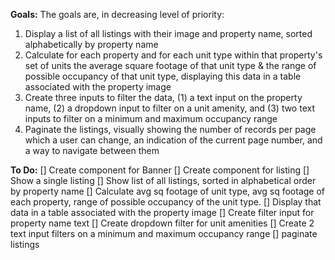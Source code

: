 **Goals:**
The goals are, in decreasing level of priority:
1. Display a list of all listings with their image and property name, sorted alphabetically by property name
2. Calculate for each property and for each unit type within that property's set of units the average square footage of that unit type & the range of possible occupancy of that unit type, displaying this data in a table associated with the property image
3. Create three inputs to filter the data, (1) a text input on the property name, (2) a dropdown input to filter on a unit amenity, and (3) two text inputs to filter on a minimum and maximum occupancy range
4. Paginate the listings, visually showing the number of records per page which a user can change, an indication of the current page number, and a way to navigate between them

**To Do:**
[] Create component for Banner
[] Create component for listing
[] Show a single listing
[] Show list of all listings, sorted in alphabetical order by property name
[] Calculate avg sq footage of unit type, avg sq footage of each property, range of possible occupancy of the unit type.
[] Display that data in a table associated with the property image
[] Create filter input for property name text
[] Create dropdown filter for unit amenities
[] Create 2 text input filters on a minimum and maximum occupancy range
[] paginate listings

